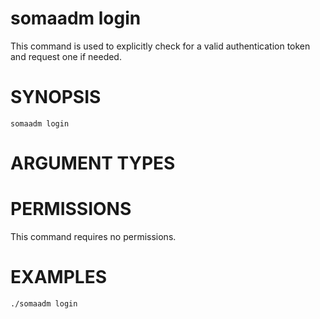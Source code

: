 # somaadm login

This command is used to explicitly check for a valid authentication token and request one if needed.

# SYNOPSIS

```
somaadm login
```

# ARGUMENT TYPES

# PERMISSIONS

This command requires no permissions.

# EXAMPLES

```
./somaadm login
```
